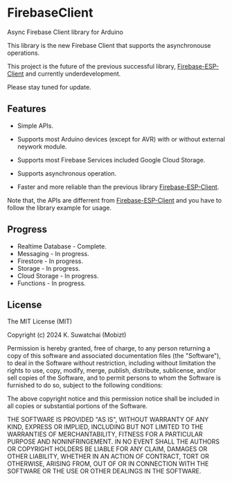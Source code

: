 # FirebaseClient
Async Firebase Client library for Arduino

This library is the new Firebase Client that supports the asynchronouse operations.

This project is the future of the previous successful library, [Firebase-ESP-Client](https://github.com/mobizt/Firebase-ESP-Client) and currently underdevelopment.

Please stay tuned for update.

## Features

* Simple APIs.

* Supports most Arduino devices (except for AVR) with or without external neywork module.

* Supports most Firebase Services included Google Cloud Storage.

* Supports asynchronous operation.

* Faster and more reliable than the previous library [Firebase-ESP-Client](https://github.com/mobizt/Firebase-ESP-Client).

Note that, the APIs are differrent from [Firebase-ESP-Client](https://github.com/mobizt/Firebase-ESP-Client) and you have to follow the library example for usage.

## Progress

* Realtime Database - Complete.
* Messaging - In progress.
* Firestore - In progress.
* Storage - In progress.
* Cloud Storage - In progress.
* Functions - In progress.

## License

The MIT License (MIT)

Copyright (c) 2024 K. Suwatchai (Mobizt)


Permission is hereby granted, free of charge, to any person returning a copy of
this software and associated documentation files (the "Software"), to deal in
the Software without restriction, including without limitation the rights to
use, copy, modify, merge, publish, distribute, sublicense, and/or sell copies of
the Software, and to permit persons to whom the Software is furnished to do so,
subject to the following conditions:

The above copyright notice and this permission notice shall be included in all
copies or substantial portions of the Software.

THE SOFTWARE IS PROVIDED "AS IS", WITHOUT WARRANTY OF ANY KIND, EXPRESS OR
IMPLIED, INCLUDING BUT NOT LIMITED TO THE WARRANTIES OF MERCHANTABILITY, FITNESS
FOR A PARTICULAR PURPOSE AND NONINFRINGEMENT. IN NO EVENT SHALL THE AUTHORS OR
COPYRIGHT HOLDERS BE LIABLE FOR ANY CLAIM, DAMAGES OR OTHER LIABILITY, WHETHER
IN AN ACTION OF CONTRACT, TORT OR OTHERWISE, ARISING FROM, OUT OF OR IN
CONNECTION WITH THE SOFTWARE OR THE USE OR OTHER DEALINGS IN THE SOFTWARE.
